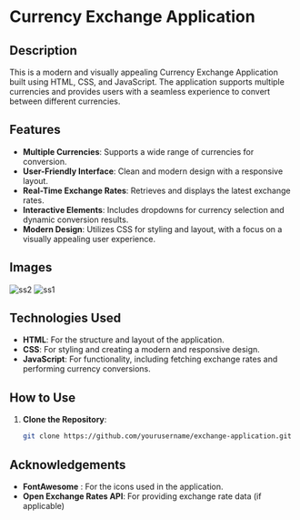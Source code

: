 # Currency Exchange Application

## Description

This is a modern and visually appealing Currency Exchange Application built using HTML, CSS, and JavaScript. The application supports multiple currencies and provides users with a seamless experience to convert between different currencies. 

## Features

- **Multiple Currencies**: Supports a wide range of currencies for conversion.
- **User-Friendly Interface**: Clean and modern design with a responsive layout.
- **Real-Time Exchange Rates**: Retrieves and displays the latest exchange rates.
- **Interactive Elements**: Includes dropdowns for currency selection and dynamic conversion results.
- **Modern Design**: Utilizes CSS for styling and layout, with a focus on a visually appealing user experience.

## Images
![ss2](https://github.com/user-attachments/assets/160597d0-0c80-4c08-901a-c68dbb4aaa90)
![ss1](https://github.com/user-attachments/assets/971c10fb-e549-46d2-8021-fd131082a60b)



## Technologies Used

- **HTML**: For the structure and layout of the application.
- **CSS**: For styling and creating a modern and responsive design.
- **JavaScript**: For functionality, including fetching exchange rates and performing currency conversions.

## How to Use

1. **Clone the Repository**:
   ```bash
   git clone https://github.com/yourusername/exchange-application.git


## Acknowledgements
- **FontAwesome** :  For the icons used in the application.
- **Open Exchange Rates API**:  For providing exchange rate data (if applicable)
